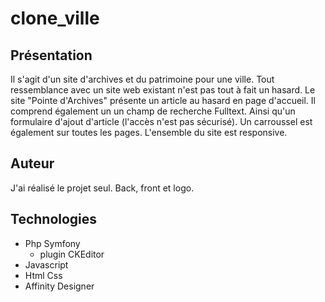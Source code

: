 # clone_ville

## Présentation
Il s'agit d'un site d'archives et du patrimoine pour une ville. 
Tout ressemblance avec un site web existant n'est pas tout à fait un hasard. 
Le site "Pointe d'Archives" présente un article au hasard en page d'accueil. 
Il comprend également un un champ de recherche Fulltext. Ainsi qu'un formulaire d'ajout d'article (l'accès n'est pas sécurisé).
Un carroussel est également sur toutes les pages.
L'ensemble du site est responsive.

## Auteur
J'ai réalisé le projet seul. Back, front et logo.

## Technologies
- Php Symfony
    - plugin CKEditor
- Javascript
- Html Css
- Affinity Designer
